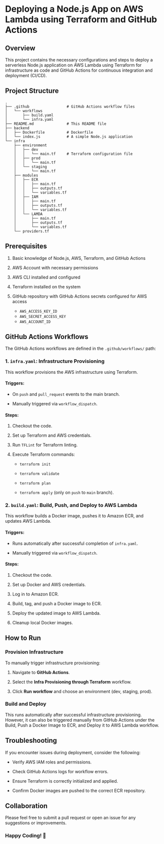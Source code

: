 # Deploying a Node.js App on AWS Lambda using Terraform and GitHub Actions
 
## Overview

This project contains the necessary configurations and steps to deploy a serverless Node.js application on AWS Lambda using Terraform for infrastructure as code and GitHub Actions for continuous integration and deployment (CI/CD).  


## Project Structure

```
.
├── .github                 # GitHub Actions workflow files
│   └── workflows
│       ├── build.yaml
│       └── infra.yaml
├── README.md               # This README file
├── backend                 
│   ├── Dockerfile          # Dockerfile
│   └── index.js            # A simple Node.js application
└── infra                   
    ├── environment
    │   ├── dev
    │   │   └── main.tf     # Terraform configuration file
    │   ├── prod
    │   │   └── main.tf
    │   └── staging
    │       └── main.tf
    ├── modules
    │   ├── ECR
    │   │   ├── main.tf
    │   │   ├── outputs.tf
    │   │   └── variables.tf
    │   ├── IAM
    │   │   ├── main.tf
    │   │   ├── outputs.tf
    │   │   └── variables.tf
    │   └── LAMDA
    │       ├── main.tf
    │       ├── outputs.tf
    │       └── variables.tf
    └── providers.tf

``` 

## Prerequisites

1. Basic knowledge of Node.js, AWS, Terraform, and GitHub Actions

2. AWS Account with necessary permissions

3. AWS CLI installed and configured

4. Terraform installed on the system

5. GitHub repository with GitHub Actions secrets configured for AWS access
    - `AWS_ACCESS_KEY_ID`
    - `AWS_SECRET_ACCESS_KEY`
    - `AWS_ACCOUNT_ID`

## GitHub Actions Workflows

The GitHub Actions workflows are defined in the `.github/workflows/` path:

### 1. `infra.yaml`: Infrastructure Provisioning

This workflow provisions the AWS infrastructure using Terraform. 

#### Triggers:

- On `push` and `pull_request` events to the main branch.       

- Manually triggered via `workflow_dispatch`.

#### Steps:

1. Checkout the code.

2. Set up Terraform and AWS credentials.

3. Run `TFLint` for Terraform linting.

4. Execute Terraform commands:

    - `terraform init`

    - `terraform validate`

    - `terraform plan`

    - `terraform apply` (only on `push` to `main` branch).

### 2. `build.yaml`: Build, Push, and Deploy to AWS Lambda

This workflow builds a Docker image, pushes it to Amazon ECR, and updates AWS Lambda.

#### Triggers:

- Runs automatically after successful completion of `infra.yaml`.

- Manually triggered via `workflow_dispatch`.

#### Steps:

1. Checkout the code.

2. Set up Docker and AWS credentials.

3. Log in to Amazon ECR.

4. Build, tag, and push a Docker image to ECR.

5. Deploy the updated image to AWS Lambda.

6. Cleanup local Docker images.

## How to Run

### Provision Infrastructure

To manually trigger infrastructure provisioning:

1. Navigate to **GitHub Actions**.

2. Select the **Infra Provisioning through Terraform** workflow.

3. Click **Run workflow** and choose an environment (dev, staging, prod).

### Build and Deploy

This runs automatically after successful infrastructure provisioning. However, it can also be triggered manually from GitHub Actions under the Build, Push a Docker Image to ECR, and Deploy it to AWS Lambda workflow.

## Troubleshooting

If you encounter issues during deployment, consider the following:

- Verify AWS IAM roles and permissions.

- Check GitHub Actions logs for workflow errors.

- Ensure Terraform is correctly initialized and applied.

- Confirm Docker images are pushed to the correct ECR repository.
 
## Collaboration

Please feel free to submit a pull request or open an issue for any suggestions or improvements.

### Happy Coding! 🚀


